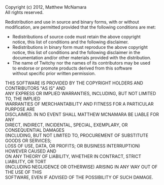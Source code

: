 Copyright (c) 2012, Matthew McNamara  
All rights reserved.

Redistribution and use in source and binary forms, with or without  
modification, are permitted provided that the following conditions are met:

* Redistributions of source code must retain the above copyright  
  notice, this list of conditions and the following disclaimer.  
* Redistributions in binary form must reproduce the above copyright  
  notice, this list of conditions and the following disclaimer in the  
  documentation and/or other materials provided with the distribution.  
* The name of Twitchy nor the names of its contributors may be used  
  to endorse or promote products derived from this software  
  without specific prior written permission.

THIS SOFTWARE IS PROVIDED BY THE COPYRIGHT HOLDERS AND CONTRIBUTORS "AS IS" AND  
ANY EXPRESS OR IMPLIED WARRANTIES, INCLUDING, BUT NOT LIMITED TO, THE IMPLIED  
WARRANTIES OF MERCHANTABILITY AND FITNESS FOR A PARTICULAR PURPOSE ARE  
DISCLAIMED. IN NO EVENT SHALL MATTHEW MCNAMARA BE LIABLE FOR ANY  
DIRECT, INDIRECT, INCIDENTAL, SPECIAL, EXEMPLARY, OR CONSEQUENTIAL DAMAGES  
(INCLUDING, BUT NOT LIMITED TO, PROCUREMENT OF SUBSTITUTE GOODS OR SERVICES;  
LOSS OF USE, DATA, OR PROFITS; OR BUSINESS INTERRUPTION) HOWEVER CAUSED AND  
ON ANY THEORY OF LIABILITY, WHETHER IN CONTRACT, STRICT LIABILITY, OR TORT  
(INCLUDING NEGLIGENCE OR OTHERWISE) ARISING IN ANY WAY OUT OF THE USE OF THIS  
SOFTWARE, EVEN IF ADVISED OF THE POSSIBILITY OF SUCH DAMAGE.  
